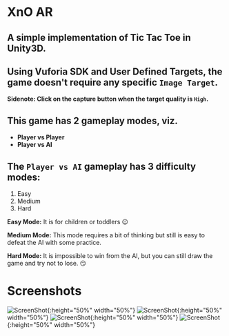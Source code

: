 # XnO AR

## A simple implementation of Tic Tac Toe in Unity3D.
## Using Vuforia SDK and **User Defined Targets**, the game doesn't require any specific `Image Target`.

**Sidenote: Click on the capture button when the target quality is `High`.**

## This game has 2 gameplay modes, viz. 
* **Player vs Player**
* **Player vs AI**

## The `Player vs AI` gameplay has 3 difficulty modes:
1. Easy
2. Medium
3. Hard

**Easy Mode:** It is for children or toddlers :wink:

**Medium Mode:** This mode requires a bit of thinking but still is easy to defeat the AI with some practice.

**Hard Mode:** It is impossible to win from the AI, but you can still draw the game and try not to lose. :smirk:

# Screenshots
![ScreenShot](/Screenshots/Screenshot_20181215-141134.jpg){:height="50%" width="50%"}
![ScreenShot](/Screenshots/Screenshot_20181215-141139.jpg){:height="50%" width="50%"}
![ScreenShot](/Screenshots/Screenshot_20181215-141142.jpg){:height="50%" width="50%"}
![ScreenShot](/Screenshots/Screenshot_20181215-141235.jpg){:height="50%" width="50%"}
